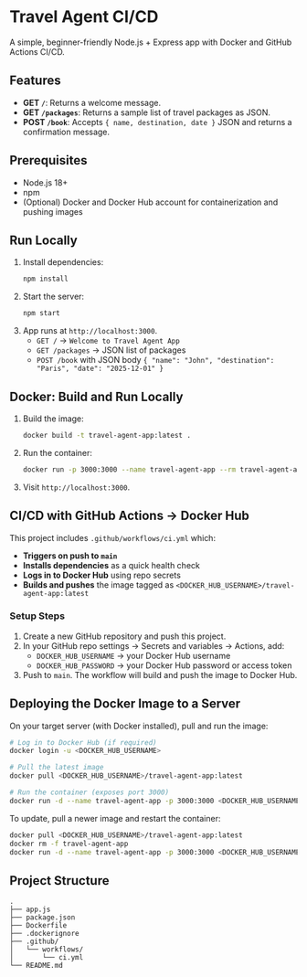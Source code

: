 # Travel Agent CI/CD

A simple, beginner-friendly Node.js + Express app with Docker and GitHub Actions CI/CD.

## Features
- **GET `/`**: Returns a welcome message.
- **GET `/packages`**: Returns a sample list of travel packages as JSON.
- **POST `/book`**: Accepts `{ name, destination, date }` JSON and returns a confirmation message.

## Prerequisites
- Node.js 18+
- npm
- (Optional) Docker and Docker Hub account for containerization and pushing images

## Run Locally
1. Install dependencies:
   ```bash
   npm install
   ```
2. Start the server:
   ```bash
   npm start
   ```
3. App runs at `http://localhost:3000`.
   - `GET /` → `Welcome to Travel Agent App`
   - `GET /packages` → JSON list of packages
   - `POST /book` with JSON body `{ "name": "John", "destination": "Paris", "date": "2025-12-01" }`

## Docker: Build and Run Locally
1. Build the image:
   ```bash
   docker build -t travel-agent-app:latest .
   ```
2. Run the container:
   ```bash
   docker run -p 3000:3000 --name travel-agent-app --rm travel-agent-app:latest
   ```
3. Visit `http://localhost:3000`.

## CI/CD with GitHub Actions → Docker Hub
This project includes `.github/workflows/ci.yml` which:
- **Triggers on push to `main`**
- **Installs dependencies** as a quick health check
- **Logs in to Docker Hub** using repo secrets
- **Builds and pushes** the image tagged as `<DOCKER_HUB_USERNAME>/travel-agent-app:latest`

### Setup Steps
1. Create a new GitHub repository and push this project.
2. In your GitHub repo settings → Secrets and variables → Actions, add:
   - `DOCKER_HUB_USERNAME` → your Docker Hub username
   - `DOCKER_HUB_PASSWORD` → your Docker Hub password or access token
3. Push to `main`. The workflow will build and push the image to Docker Hub.

## Deploying the Docker Image to a Server
On your target server (with Docker installed), pull and run the image:
```bash
# Log in to Docker Hub (if required)
docker login -u <DOCKER_HUB_USERNAME>

# Pull the latest image
docker pull <DOCKER_HUB_USERNAME>/travel-agent-app:latest

# Run the container (exposes port 3000)
docker run -d --name travel-agent-app -p 3000:3000 <DOCKER_HUB_USERNAME>/travel-agent-app:latest
```

To update, pull a newer image and restart the container:
```bash
docker pull <DOCKER_HUB_USERNAME>/travel-agent-app:latest
docker rm -f travel-agent-app
docker run -d --name travel-agent-app -p 3000:3000 <DOCKER_HUB_USERNAME>/travel-agent-app:latest
```

## Project Structure
```
.
├── app.js
├── package.json
├── Dockerfile
├── .dockerignore
├── .github/
│   └── workflows/
│       └── ci.yml
└── README.md
```

